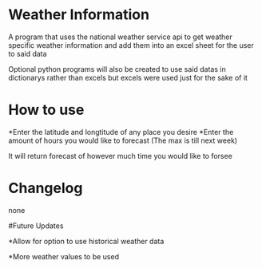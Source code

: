 # Weather Information

A program that uses the national weather service api to get weather specific weather information and add them into an excel sheet for the user to said data


Optional python programs will also be created to use said datas in dictionarys rather than excels but excels were used just for the sake of it

# How to use

*Enter the latitude and longtitude of any place you desire
*Enter the amount of hours you would like to forecast (The max is till next week)

It will return forecast of however much time you would like to forsee


# Changelog

none

#Future Updates

*Allow for option to use historical weather data

*More weather values to be used
